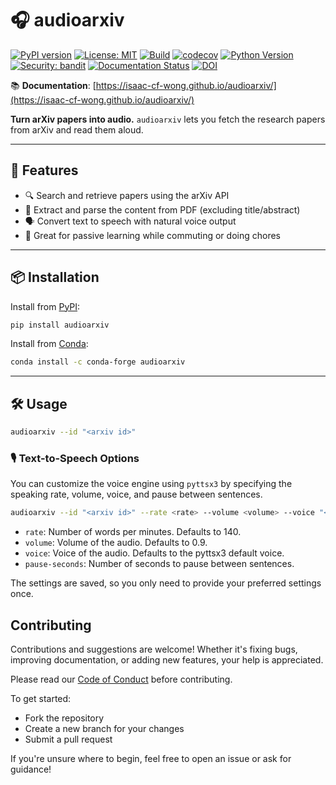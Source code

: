 # 🎧 audioarxiv

[![PyPI version](https://badge.fury.io/py/audioarxiv.svg)](https://pypi.org/project/audioarxiv/)
[![License: MIT](https://img.shields.io/badge/license-MIT-blue.svg)](LICENSE)
[![Build](https://img.shields.io/github/actions/workflow/status/isaac-cf-wong/audioarxiv/CI.yml?branch=main)](https://github.com/isaac-cf-wong/audioarxiv/actions)
[![codecov](https://codecov.io/gh/isaac-cf-wong/audioarxiv/branch/main/graph/badge.svg)](https://codecov.io/gh/isaac-cf-wong/audioarxiv)
[![Python Version](https://img.shields.io/pypi/pyversions/audioarxiv)](https://pypi.org/project/audioarxiv/)
[![Security: bandit](https://img.shields.io/badge/security-bandit-yellow.svg)](https://github.com/PyCQA/bandit)
[![Documentation Status](https://img.shields.io/badge/documentation-online-brightgreen)](https://isaac-cf-wong.github.io/audioarxiv/)
[![DOI](https://zenodo.org/badge/956387048.svg)](https://doi.org/10.5281/zenodo.15251111)

📚 **Documentation**: [https://isaac-cf-wong.github.io/audioarxiv/](https://isaac-cf-wong.github.io/audioarxiv/)

**Turn arXiv papers into audio.**
`audioarxiv` lets you fetch the research papers from arXiv and read them aloud.

---

## 🚀 Features

- 🔍 Search and retrieve papers using the arXiv API
- 📄 Extract and parse the content from PDF (excluding title/abstract)
- 🗣️ Convert text to speech with natural voice output
- 🧠 Great for passive learning while commuting or doing chores

---

## 📦 Installation

Install from [PyPI](https://pypi.org/project/audioarxiv/):

```bash
pip install audioarxiv
```

Install from [Conda](https://anaconda.org/conda-forge/audioarxiv):

```bash
conda install -c conda-forge audioarxiv
```

---

## 🛠 Usage

```bash
audioarxiv --id "<arxiv id>"
```

### 🎙️ Text-to-Speech Options

You can customize the voice engine using `pyttsx3` by specifying the speaking rate, volume, voice, and pause between sentences.

```bash
audioarxiv --id "<arxiv id>" --rate <rate> --volume <volume> --voice "<voice>" --pause-seconds <pause-seconds>
```

- `rate`: Number of words per minutes. Defaults to 140.
- `volume`: Volume of the audio. Defaults to 0.9.
- `voice`: Voice of the audio. Defaults to the pyttsx3 default voice.
- `pause-seconds`: Number of seconds to pause between sentences.

The settings are saved, so you only need to provide your preferred settings once.

## Contributing

Contributions and suggestions are welcome! Whether it's fixing bugs, improving documentation, or adding new features, your help is appreciated.

Please read our [Code of Conduct](CODE_OF_CONDUCT.md) before contributing.

To get started:

- Fork the repository
- Create a new branch for your changes
- Submit a pull request

If you're unsure where to begin, feel free to open an issue or ask for guidance!
